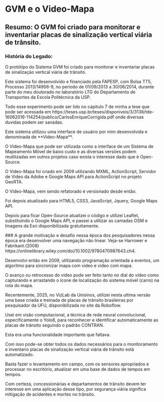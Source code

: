 # GVM e o Video-Mapa
## Resumo: O GVM foi criado para monitorar e inventariar placas de sinalização vertical viária de trânsito.
### História do Legado:
<p>O protótipo do Sistema GVM foi criado para monitorar e inventariar placas de sinalização vertical viária de trânsito. </p>
<p>Este sistema foi desenvolvido e financiado  pela FAPESP, com Bolsa TT5, Processo 2013/14956-9, no período de 01/09/2013 a 30/06/2014,  durante parte do meu doutorado no laboratório LTG do Departamento de Transportes da Escola Politécnica da USP. </p>
<p>Todo esse experimento pode ser lido no capitulo 7 de minha a tese que  pode ser acessada em  https://teses.usp.br/teses/disponiveis/3/3138/tde-16062016-114254/publico/CarlosEnriqueCorrigida.pdf onde diversas duvidas podem ser sanadas.</p>
<p>Este sistema utilizou uma interface de usuário por mim desenvolvida e denominada de **Video-Mapa**. </p>
<p>O Video-Mapa que pode ser utilizada como a interface de um Sistema de Mapeamento Móvel de baixo custo e as diversas versões podem reutilizadas em outros projetos caso exista o interesse dado que é Open-Source. </p>
<p>O Video-Mapa foi criado  em 2009 utilizando  MXML, ActionScript, Servidor de Video da Adobe e Google Maps API para ActionScript no projeto GeoRTA. </p>
<p>O Video-Mapa, vem sendo refatorado e versionado desde então. </p>
<p>Foi depois atualizado para HTML5, CSS3, JavaScript, Jquery, Google Maps API. </p>
<p>Depois para ficar Open-Source atualizei o código e utilizei Leaflet, substituindo o Google Maps API, e passei a utilizar as camadas OSM e Imagens da Esri disponibilizada gratuitamente. </p>
### A grande motivação e desafio nessa época dos pesquisadores nessa época era desenvolver uma navegação não linear. Veja-se Harrower e Fabrikant.(2008) https://onlinelibrary.wiley.com/doi/10.1002/9780470987643.ch4. 
<p>Desenvolvi então em 2009, utilizando programação orientada a eventos, um algoritmo para sincronizar mapa com video e video com mapa. </p>
<p>O avanço ou retrocesso do vídeo pode ser feito tanto no dial do vídeo como capturando e arrastando o ícone de localização do sistema móvel (carro) na rota do mapa. </p>
<p>Recentemente, 2025, no VizLab da Unisinos, utilizei nesta ultima versão uma base criada e treinada de placas de trânsito brasileiras por pesquisador da UFU, disponibilizada no site da Roboflow. </p>
<p>Usei em visão computacional, a técnica de rede neural convolucional, especificamente o Yolo8, para reconhecer e identificar automaticamente as placas de trânsito seguindo o padrão CONTRAN. </p>
<p>Esta era uma funcionalidade importante que faltava. </p>
<p>Com isso pode-se obter todos os dados necessários para o monitoramento e inventario placas de sinalização vertical viária de trânsito está automatizado. </p>
<p>Basta fazer o levantamento em campo, com os sensores apropriados e processar no escritório, atualizar em uma base de dados de tempos em tempos. </p>
<p>Com certeza, concessionárias e departamentos de trânsito devem ter interesse em uma aplicação desse tipo, por segurança viária significa mitigação de acidentes e mortes no trânsito.</p>





